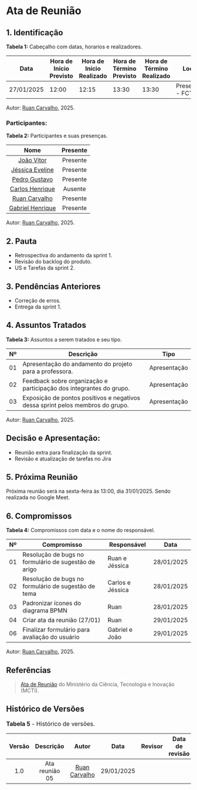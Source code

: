 # Ata de Reunião

## 1. Identificação

**Tabela 1:** Cabeçalho com datas, horarios e realizadores.

| Data       | Hora de Início Previsto | Hora de Início Realizado | Hora de Término Previsto | Hora de Término Realizado | Local        | Redator                                        | Revisor                                        |
| ---------- | ----------------------- | ------------------------ | ------------------------ | ------------------------- | ------------ | ---------------------------------------------- | ---------------------------------------------- |
| 27/01/2025 | 12:00                   | 12:15                    | 13:30                    | 13:30                     | Presencial - FCTE |  [Ruan Carvalho](https://github.com/Ruan-Carvalho) |                                               |

Autor:  [Ruan Carvalho](https://github.com/Ruan-Carvalho), 2025.

### Participantes:

**Tabela 2:** Participantes e suas presenças.

|                         Nome                         | Presente |
| :--------------------------------------------------: | :------: |
|       [João Vitor](https://github.com/Jauzimm)       | Presente |
|    [Jéssica Eveline](https://github.com/xzxjesse)    | Presente |
|    [Pedro Gustavo](https://github.com/PedroGusta)    | Presente |
|    [Carlos Henrique](https://github.com/carlinn1)    | Ausente  |
|  [Ruan Carvalho](https://github.com/Ruan-Carvalho)   | Presente |
| [Gabriel Henrique](https://github.com/gabrielhrlima) | Presente |

Autor:  [Ruan Carvalho](https://github.com/Ruan-Carvalho), 2025.

## 2. Pauta

- Retrospectiva do andamento da sprint 1.
- Revisão do backlog do produto.
- US e Tarefas da sprint 2.

## 3. Pendências Anteriores

- Correção de erros.
- Entrega da sprint 1.

## 4. Assuntos Tratados

**Tabela 3:** Assuntos a serem tratados e seu tipo.

| Nº  |Descrição                                                                                                  | Tipo          |
|---- |------------------------------------------------------------------------------------------------------------|--------------|
| 01  | Apresentação do andamento do projeto para a professora.       | Apresentação  |
| 02  | Feedback sobre organização e participação dos integrantes do grupo.        | Apresentação     |
| 03  | Exposição de pontos positivos e negativos dessa sprint pelos membros do grupo.                    | Apresentação |

Autor: [Ruan Carvalho](https://github.com/Ruan-Carvalho), 2025.

## **Decisão e Apresentação:**

- Reunião extra para finalização da sprint.
- Revisão e atualização de tarefas no Jira

## 5. Próxima Reunião

Próxima reunião será na sexta-feira às 13:00, dia 31/01/2025. Sendo realizada no Google Meet.

## 6. Compromissos

**Tabela 4:** Compromissos com data e o nome do responsável.

| Nº  | Compromisso                                                            | Responsável         | Data       |
|-----|------------------------------------------------------------------------|---------------------|------------|
| 01  | Resolução de bugs no formulário de sugestão de arigo                   | Ruan e Jéssica      | 28/01/2025 |
| 02  | Resolução de bugs no formulário de sugestão de tema                    | Carlos e Jéssica    | 28/01/2025 |
| 03  | Padronizar ícones do diagrama BPMN                                     | Ruan                | 28/01/2025 |
| 04  | Criar ata da reunião (27/01)                                           | Ruan                | 29/01/2025 |
| 06  | Finalizar formulário para avaliação do usuário                         | Gabriel e João      | 29/01/2025 |

Autor: [Ruan Carvalho](https://github.com/Ruan-Carvalho), 2025.

## Referências

> [Ata de Reunião](https://pdp.mctic.gov.br/MCTI-PDP/guidances/examples/Ata%20Reuniao_21C35EC2.html) do Ministério da Ciência, Tecnologia e Inovação (MCTI).

## Histórico de Versões

<font size="3"><p style="text-align: left">**Tabela 5** - Histórico de versões.</p></font>

| Versão |   Descrição    |                     Autor                      |    Data    |                    Revisor                     | Data de revisão |
| :----: | :------------: | :--------------------------------------------: | :--------: | :--------------------------------------------: | :-------------: |
|  1.0   | Ata reunião 05 | [Ruan Carvalho](https://github.com/Ruan-Carvalho) | 29/01/2025 |  |  |


